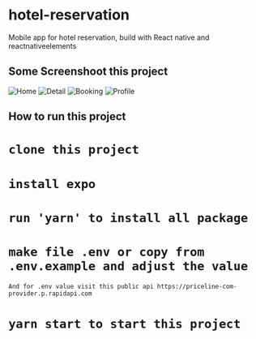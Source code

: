 # hotel-reservation
Mobile app for hotel reservation, build with React native and reactnativeelements

## Some Screenshoot this project

![Home](https://drive.google.com/uc?export=view&id=1mcDlx_V0QZQEa88j4DMJyBFidKZIy5nR)
![Detail](https://drive.google.com/uc?export=view&id=1mYCXNCgd0gbHaJwZpIV08peZVXPftNu1)
![Booking](https://drive.google.com/uc?export=view&id=1mWbW6_SHxCkCuzsRnA0tCCRzqn8DhhYv)
![Profile](https://drive.google.com/uc?export=view&id=1mMNHd41K6na352CW65Ihn5lrEqE8nX1m)


## How to run this project

# `clone this project`

# `install expo`

# `run 'yarn' to install all package`

# `make file .env or copy from .env.example and adjust the value`
  `And for .env value visit this public api https://priceline-com-provider.p.rapidapi.com`

# `yarn start to start this project`
